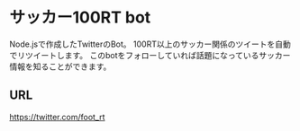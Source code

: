 サッカー100RT bot
======================
Node.jsで作成したTwitterのBot。
100RT以上のサッカー関係のツイートを自動でリツイートします。
このbotをフォローしていれば話題になっているサッカー情報を知ることができます。

URL
------
https://twitter.com/foot_rt
